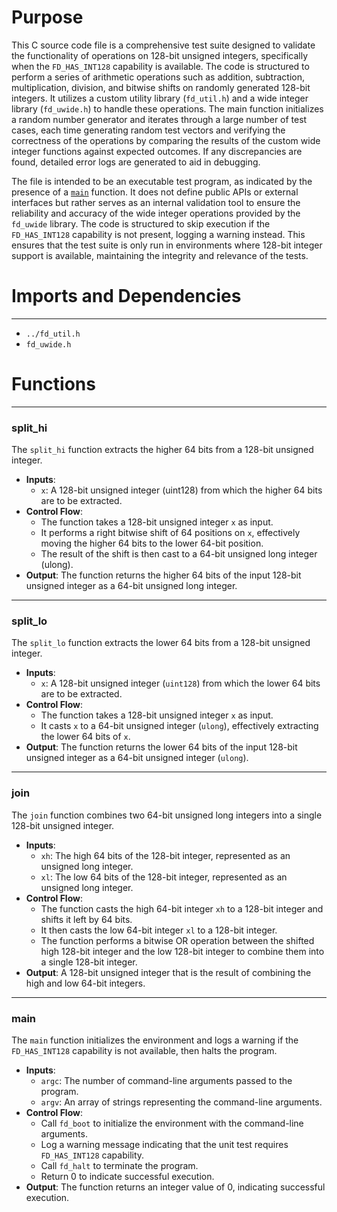 # Purpose
This C source code file is a comprehensive test suite designed to validate the functionality of operations on 128-bit unsigned integers, specifically when the `FD_HAS_INT128` capability is available. The code is structured to perform a series of arithmetic operations such as addition, subtraction, multiplication, division, and bitwise shifts on randomly generated 128-bit integers. It utilizes a custom utility library (`fd_util.h`) and a wide integer library (`fd_uwide.h`) to handle these operations. The main function initializes a random number generator and iterates through a large number of test cases, each time generating random test vectors and verifying the correctness of the operations by comparing the results of the custom wide integer functions against expected outcomes. If any discrepancies are found, detailed error logs are generated to aid in debugging.

The file is intended to be an executable test program, as indicated by the presence of a [`main`](#main) function. It does not define public APIs or external interfaces but rather serves as an internal validation tool to ensure the reliability and accuracy of the wide integer operations provided by the `fd_uwide` library. The code is structured to skip execution if the `FD_HAS_INT128` capability is not present, logging a warning instead. This ensures that the test suite is only run in environments where 128-bit integer support is available, maintaining the integrity and relevance of the tests.
# Imports and Dependencies

---
- `../fd_util.h`
- `fd_uwide.h`


# Functions

---
### split\_hi<!-- {{#callable:split_hi}} -->
The `split_hi` function extracts the higher 64 bits from a 128-bit unsigned integer.
- **Inputs**:
    - `x`: A 128-bit unsigned integer (uint128) from which the higher 64 bits are to be extracted.
- **Control Flow**:
    - The function takes a 128-bit unsigned integer `x` as input.
    - It performs a right bitwise shift of 64 positions on `x`, effectively moving the higher 64 bits to the lower 64-bit position.
    - The result of the shift is then cast to a 64-bit unsigned long integer (ulong).
- **Output**: The function returns the higher 64 bits of the input 128-bit unsigned integer as a 64-bit unsigned long integer.


---
### split\_lo<!-- {{#callable:split_lo}} -->
The `split_lo` function extracts the lower 64 bits from a 128-bit unsigned integer.
- **Inputs**:
    - `x`: A 128-bit unsigned integer (`uint128`) from which the lower 64 bits are to be extracted.
- **Control Flow**:
    - The function takes a 128-bit unsigned integer `x` as input.
    - It casts `x` to a 64-bit unsigned integer (`ulong`), effectively extracting the lower 64 bits of `x`.
- **Output**: The function returns the lower 64 bits of the input 128-bit unsigned integer as a 64-bit unsigned integer (`ulong`).


---
### join<!-- {{#callable:join}} -->
The `join` function combines two 64-bit unsigned long integers into a single 128-bit unsigned integer.
- **Inputs**:
    - `xh`: The high 64 bits of the 128-bit integer, represented as an unsigned long integer.
    - `xl`: The low 64 bits of the 128-bit integer, represented as an unsigned long integer.
- **Control Flow**:
    - The function casts the high 64-bit integer `xh` to a 128-bit integer and shifts it left by 64 bits.
    - It then casts the low 64-bit integer `xl` to a 128-bit integer.
    - The function performs a bitwise OR operation between the shifted high 128-bit integer and the low 128-bit integer to combine them into a single 128-bit integer.
- **Output**: A 128-bit unsigned integer that is the result of combining the high and low 64-bit integers.


---
### main<!-- {{#callable:main}} -->
The `main` function initializes the environment and logs a warning if the `FD_HAS_INT128` capability is not available, then halts the program.
- **Inputs**:
    - `argc`: The number of command-line arguments passed to the program.
    - `argv`: An array of strings representing the command-line arguments.
- **Control Flow**:
    - Call `fd_boot` to initialize the environment with the command-line arguments.
    - Log a warning message indicating that the unit test requires `FD_HAS_INT128` capability.
    - Call `fd_halt` to terminate the program.
    - Return 0 to indicate successful execution.
- **Output**: The function returns an integer value of 0, indicating successful execution.


